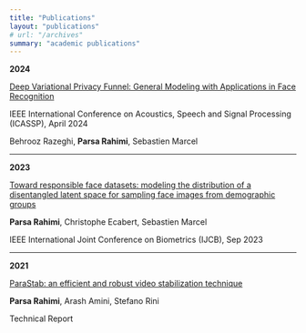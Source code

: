 ```yaml
---
title: "Publications"
layout: "publications"
# url: "/archives"
summary: "academic publications"
---
```


**2024** 
>
[Deep Variational Privacy Funnel: General Modeling with Applications in Face Recognition](https://arxiv.org/pdf/2401.14792.pdf)

 IEEE International Conference on Acoustics, Speech and Signal Processing (ICASSP), April 2024 

Behrooz Razeghi, **Parsa Rahimi**, Sebastien Marcel

------
**2023** 
>
[Toward responsible face datasets: modeling the distribution of a disentangled latent space for sampling face images from demographic groups](https://ijcb2023.ieee-biometrics.org/oral-presentations/)

**Parsa Rahimi**, Christophe Ecabert, Sebastien Marcel 

IEEE International Joint Conference on Biometrics (IJCB), Sep 2023

-----
**2021** 
>
[ParaStab: an efficient and robust video stabilization technique]()

**Parsa Rahimi**, Arash Amini, Stefano Rini

Technical Report